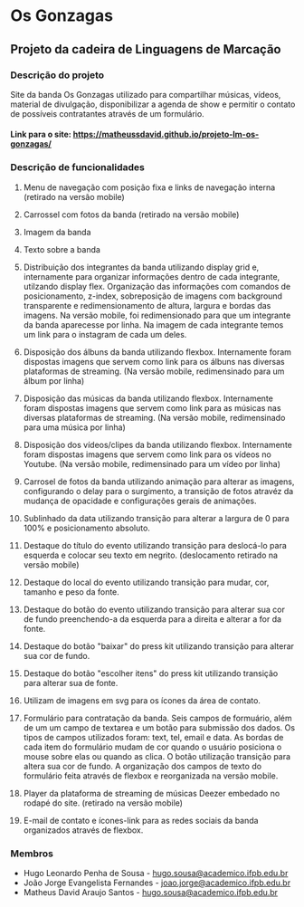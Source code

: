 # Os Gonzagas
## Projeto da cadeira de Linguagens de Marcação 

### Descrição do projeto 

Site da banda Os Gonzagas utilizado para compartilhar músicas, vídeos, material de divulgação, disponibilizar a agenda de show e permitir o contato de possíveis contratantes através de um formulário.

#### Link para o site: https://matheussdavid.github.io/projeto-lm-os-gonzagas/

### Descrição de funcionalidades

1. Menu de navegação com posição fixa e links de navegação interna (retirado na versão mobile)

2. Carrossel com fotos da banda (retirado na versão mobile)

3. Imagem da banda

4. Texto sobre a banda

5. Distribuição dos integrantes da banda utilizando display grid e, internamente para organizar informações dentro de cada integrante, utilzando display flex. Organização das informações com comandos de posicionamento, z-index, sobreposição de imagens com background transparente e redimensionamento de altura, largura e bordas das imagens. Na versão mobile, foi redimensionado para que um integrante da banda aparecesse por linha. Na imagem de cada integrante temos um link para o instagram de cada um deles.

6. Disposição dos álbuns da banda utilizando flexbox. Internamente foram dispostas imagens que servem como link para os álbuns nas diversas plataformas de streaming. (Na versão mobile, redimensinado para um álbum por linha)

7. Disposição das músicas da banda utilizando flexbox. Internamente foram dispostas imagens que servem como link para as músicas nas diversas plataformas de streaming. (Na versão mobile, redimensinado para uma música por linha)

8. Disposição dos vídeos/clipes da banda utilizando flexbox. Internamente foram dispostas imagens que servem como link para os vídeos no Youtube. (Na versão mobile, redimensinado para um vídeo por linha)

9. Carrosel de fotos da banda utilizando animação para alterar as imagens, configurando o delay para o surgimento, a transição de fotos atravéz da mudança de opacidade e configurações gerais de animações.

10. Sublinhado da data utilizando transição para alterar a largura de 0 para 100% e posicionamento absoluto.

11. Destaque do título do evento utilizando transição para deslocá-lo para esquerda e colocar seu texto em negrito. (deslocamento retirado na versão mobile)

12. Destaque do local do evento utilizando transição para mudar, cor, tamanho e peso da fonte.

13. Destaque do botão do evento utilizando transição para alterar sua cor de fundo preenchendo-a da esquerda para a direita e alterar a for da fonte.

14. Destaque do botão "baixar" do press kit utilizando transição para alterar sua cor de fundo.

15. Destaque do botão "escolher itens" do press kit utilizando transição para alterar sua de fonte.

16. Utilizam de imagens em svg para os ícones da área de contato.

17. Formulário para contratação da banda. Seis campos de formuário, além de um um campo de textarea e um botão para submissão dos dados. Os tipos de campos utilizados foram: text, tel, email e data. As bordas de cada item do formulário mudam de cor quando o usuário posiciona o mouse sobre elas ou quando as clica. O botão utilização transição para altera sua cor de fundo. A organização dos campos de texto do formulário feita através de flexbox e reorganizada na versão mobile.

18. Player da plataforma de streaming de músicas Deezer embedado no rodapé do site. (retirado na versão mobile)

19. E-mail de contato e ícones-link para as redes sociais da banda organizados através de flexbox.


### Membros

* Hugo Leonardo Penha de Sousa - hugo.sousa@academico.ifpb.edu.br
* João Jorge Evangelista Fernandes - joao.jorge@academico.ifpb.edu.br
* Matheus David Araujo Santos - hugo.sousa@academico.ifpb.edu.br

